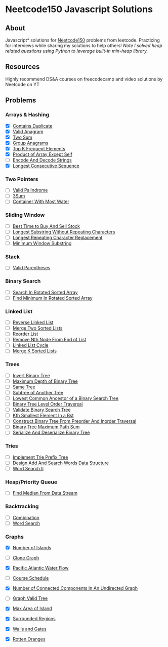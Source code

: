 # Neetcode150 Javascript Solutions

## About
Javascript* solutions for [Neetcode150](https://neetcode.io/practice) problems from leetcode. Practicing for interviews while sharing my solutions to help others! <i>Note I solved heap related questions using Python to leverage built-in min-heap library.</i>

## Resources
Highly recommend DS&A courses on freecodecamp and video solutions by Neetcode on YT

## Problems

### Arrays & Hashing
- [x] [Contains Duplicate](https://leetcode.com/problems/contains-duplicate/) <br>
- [x] [Valid Anagram](https://leetcode.com/problems/valid-anagram/) <br>
- [x] [Two Sum](https://leetcode.com/problems/two-sum/) <br>
- [x] [Group Anagrams](https://leetcode.com/problems/group-anagrams/) <br>
- [x] [Top K Frequent Elements](https://leetcode.com/problems/top-k-frequent-elements/) <br>
- [x] [Product of Array Except Self](https://leetcode.com/problems/product-of-array-except-self/) <br>
- [ ] [Encode And Decode Strings](https://leetcode.com/problems/encode-and-decode-strings/) <br>
- [x] [Longest Consecutive Sequence](https://leetcode.com/problems/longest-consecutive-sequence/) <br>

### Two Pointers
- [ ] [Valid Palindrome](https://leetcode.com/problems/valid-palindrome/) <br>
- [ ] [3Sum](https://leetcode.com/problems/3sum/) <br>
- [ ] [Container With Most Water](https://leetcode.com/problems/container-with-most-water/) <br>

### Sliding Window
- [ ] [Best Time to Buy And Sell Stock](https://leetcode.com/problems/best-time-to-buy-and-sell-stock/) <br>
- [ ] [Longest Substring Without Repeating Characters](https://leetcode.com/problems/longest-substring-without-repeating-characters/) <br>
- [ ] [Longest Repeating Character Replacement](https://leetcode.com/problems/longest-repeating-character-replacement/) <br>
- [ ] [Minimum Window Substring](https://leetcode.com/problems/minimum-window-substring/) <br>

### Stack
- [ ] [Valid Parentheses](https://leetcode.com/problems/valid-parentheses/) <br>

### Binary Search
- [ ] [Search In Rotated Sorted Array](https://leetcode.com/problems/search-in-rotated-sorted-array/) <br>
- [ ] [Find Minimum In Rotated Sorted Array](https://leetcode.com/problems/find-minimum-in-rotated-sorted-array/) <br>

### Linked List
- [ ] [Reverse Linked List](https://leetcode.com/problems/reverse-linked-list/) <br>
- [ ] [Merge Two Sorted Lists](https://leetcode.com/problems/merge-two-sorted-lists/) <br>
- [ ] [Reorder List](https://leetcode.com/problems/reorder-list/) <br>
- [ ] [Remove Nth Node From End of List](https://leetcode.com/problems/remove-nth-node-from-end-of-list/) <br>
- [ ] [Linked List Cycle](https://leetcode.com/problems/linked-list-cycle/) <br>
- [ ] [Merge K Sorted Lists](https://leetcode.com/problems/merge-k-sorted-lists/) <br>

### Trees
- [ ] [Invert Binary Tree](https://leetcode.com/problems/invert-binary-tree/) <br>
- [ ] [Maximum Depth of Binary Tree](https://leetcode.com/problems/maximum-depth-of-binary-tree/) <br>
- [ ] [Same Tree](https://leetcode.com/problems/same-tree/) <br>
- [ ] [Subtree of Another Tree](https://leetcode.com/problems/subtree-of-another-tree/) <br>
- [ ] [Lowest Common Ancestor of a Binary Search Tree](https://leetcode.com/problems/lowest-common-ancestor-of-a-binary-search-tree/) <br>
- [ ] [Binary Tree Level Order Traversal](https://leetcode.com/problems/binary-tree-level-order-traversal/) <br>
- [ ] [Validate Binary Search Tree](https://leetcode.com/problems/validate-binary-search-tree/) <br>
- [ ] [Kth Smallest Element In a Bst](https://leetcode.com/problems/kth-smallest-element-in-a-bst/) <br>
- [ ] [Construct Binary Tree From Preorder And Inorder Traversal](https://leetcode.com/problems/construct-binary-tree-from-preorder-and-inorder-traversal/) <br>
- [ ] [Binary Tree Maximum Path Sum](https://leetcode.com/problems/binary-tree-maximum-path-sum/) <br>
- [ ] [Serialize And Deserialize Binary Tree](https://leetcode.com/problems/serialize-and-deserialize-binary-tree/) <br>

### Tries
- [ ] [Implement Trie Prefix Tree](https://leetcode.com/problems/implement-trie-prefix-tree/) <br>
- [ ] [Design Add And Search Words Data Structure](https://leetcode.com/problems/design-add-and-search-words-data-structure/) <br>
- [ ] [Word Search II](https://leetcode.com/problems/word-search-ii/) <br>

### Heap/Priority Queue
- [ ] [Find Median From Data Stream](https://leetcode.com/problems/find-median-from-data-stream/) <br>

### Backtracking
- [ ] [Combination](https://leetcode.com/problems/combination-sum/) <br>
- [ ] [Word Search](https://leetcode.com/problems/word-search/) <br>

### Graphs
- [x] [Number of Islands](https://leetcode.com/problems/number-of-islands/) <br>
- [ ] [Clone Graph](https://leetcode.com/problems/clone-graph/) <br>
- [x] [Pacific Atlantic Water Flow](https://leetcode.com/problems/pacific-atlantic-water-flow/) <br>
- [ ] [Course Schedule](https://leetcode.com/problems/course-schedule/) <br>
- [x] [Number of Connected Components In An Undirected Graph](https://leetcode.com/problems/number-of-connected-components-in-an-undirected-graph/) <br>
- [ ] [Graph Valid Tree](https://leetcode.com/problems/graph-valid-tree/) <br>
- [x] [Max Area of Island](https://leetcode.com/problems/max-area-of-island/) <br>
- [x] [Surrounded Regions](https://leetcode.com/problems/surrounded-regions/) <br>
- [x] [Walls and Gates](https://leetcode.com/problems/walls-and-gates/) <br>
- [x] [Rotten Oranges](https://leetcode.com/problems/rotting-oranges/) <br>

